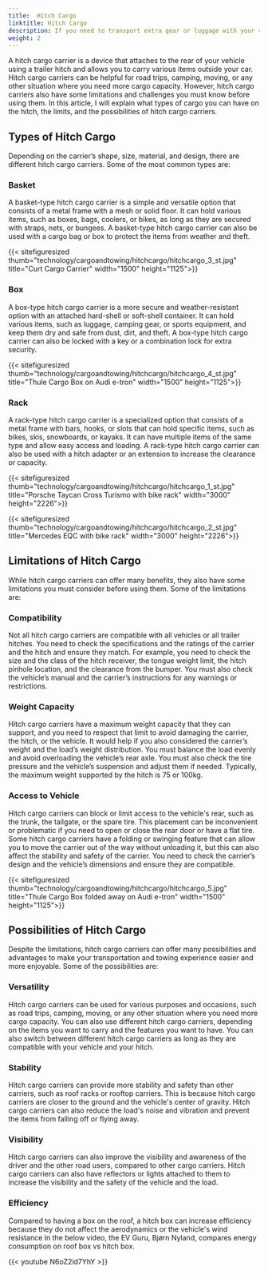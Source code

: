 ```yaml
---
title:  Hitch Cargo
linktitle: Hitch Cargo
description: If you need to transport extra gear or luggage with your vehicle but don't have enough space inside or on the roof, consider using a hitch cargo carrier.
weight: 2
---
```

<!-- markdownlint-disable MD033 -->

A hitch cargo carrier is a device that attaches to the rear of your vehicle using a trailer hitch and allows you to carry various items outside your car. Hitch cargo carriers can be helpful for road trips, camping, moving, or any other situation where you need more cargo capacity. However, hitch cargo carriers also have some limitations and challenges you must know before using them. In this article, I will explain what types of cargo you can have on the hitch, the limits, and the possibilities of hitch cargo carriers.

## Types of Hitch Cargo

Depending on the carrier’s shape, size, material, and design, there are different hitch cargo carriers. Some of the most common types are:

### Basket

A basket-type hitch cargo carrier is a simple and versatile option that consists of a metal frame with a mesh or solid floor. It can hold various items, such as boxes, bags, coolers, or bikes, as long as they are secured with straps, nets, or bungees. A basket-type hitch cargo carrier can also be used with a cargo bag or box to protect the items from weather and theft.

{{< sitefiguresized thumb="technology/cargoandtowing/hitchcargo/hitchcargo_3_st.jpg" title="Curt Cargo Carrier" width="1500" height="1125">}}

### Box

A box-type hitch cargo carrier is a more secure and weather-resistant option with an attached hard-shell or soft-shell container. It can hold various items, such as luggage, camping gear, or sports equipment, and keep them dry and safe from dust, dirt, and theft. A box-type hitch cargo carrier can also be locked with a key or a combination lock for extra security.

{{< sitefiguresized thumb="technology/cargoandtowing/hitchcargo/hitchcargo_4_st.jpg" title="Thule Cargo Box on Audi e-tron" width="1500" height="1125">}}

### Rack

A rack-type hitch cargo carrier is a specialized option that consists of a metal frame with bars, hooks, or slots that can hold specific items, such as bikes, skis, snowboards, or kayaks. It can have multiple items of the same type and allow easy access and loading. A rack-type hitch cargo carrier can also be used with a hitch adapter or an extension to increase the clearance or capacity.

{{< sitefiguresized thumb="technology/cargoandtowing/hitchcargo/hitchcargo_1_st.jpg" title="Porsche Taycan Cross Turismo with bike rack" width="3000" height="2226">}}

{{< sitefiguresized thumb="technology/cargoandtowing/hitchcargo/hitchcargo_2_st.jpg" title="Mercedes EQC with bike rack" width="3000" height="2226">}}

## Limitations of Hitch Cargo

While hitch cargo carriers can offer many benefits, they also have some limitations you must consider before using them. Some of the limitations are:

### Compatibility

Not all hitch cargo carriers are compatible with all vehicles or all trailer hitches. You need to check the specifications and the ratings of the carrier and the hitch and ensure they match. For example, you need to check the size and the class of the hitch receiver, the tongue weight limit, the hitch pinhole location, and the clearance from the bumper. You must also check the vehicle’s manual and the carrier’s instructions for any warnings or restrictions.

### Weight Capacity

Hitch cargo carriers have a maximum weight capacity that they can support, and you need to respect that limit to avoid damaging the carrier, the hitch, or the vehicle. It would help if you also considered the carrier’s weight and the load’s weight distribution. You must balance the load evenly and avoid overloading the vehicle’s rear axle. You must also check the tire pressure and the vehicle’s suspension and adjust them if needed. Typically, the maximum weight supported by the hitch is 75 or 100kg.

### Access to Vehicle

Hitch cargo carriers can block or limit access to the vehicle's rear, such as the trunk, the tailgate, or the spare tire. This placement can be inconvenient or problematic if you need to open or close the rear door or have a flat tire. Some hitch cargo carriers have a folding or swinging feature that can allow you to move the carrier out of the way without unloading it, but this can also affect the stability and safety of the carrier. You need to check the carrier’s design and the vehicle’s dimensions and ensure they are compatible.

{{< sitefiguresized thumb="technology/cargoandtowing/hitchcargo/hitchcargo_5.jpg" title="Thule Cargo Box folded away on Audi e-tron" width="1500" height="1125">}}

## Possibilities of Hitch Cargo

Despite the limitations, hitch cargo carriers can offer many possibilities and advantages to make your transportation and towing experience easier and more enjoyable. Some of the possibilities are:

### Versatility

Hitch cargo carriers can be used for various purposes and occasions, such as road trips, camping, moving, or any other situation where you need more cargo capacity. You can also use different hitch cargo carriers, depending on the items you want to carry and the features you want to have. You can also switch between different hitch cargo carriers as long as they are compatible with your vehicle and your hitch.

### Stability

Hitch cargo carriers can provide more stability and safety than other carriers, such as roof racks or rooftop carriers. This is because hitch cargo carriers are closer to the ground and the vehicle's center of gravity. Hitch cargo carriers can also reduce the load's noise and vibration and prevent the items from falling off or flying away.

### Visibility

Hitch cargo carriers can also improve the visibility and awareness of the driver and the other road users, compared to other cargo carriers.
Hitch cargo carriers can also have reflectors or lights attached to them to increase the visibility and the safety of the vehicle and the load.

### Efficiency

Compared to having a box on the roof, a hitch box can increase efficiency because  they do not affect the aerodynamics or the vehicle's wind resistance
 In the below video, the EV Guru, Bjørn Nyland, compares energy consumption on roof box vs hitch box.

{{< youtube N6oZ2id7YhY >}}